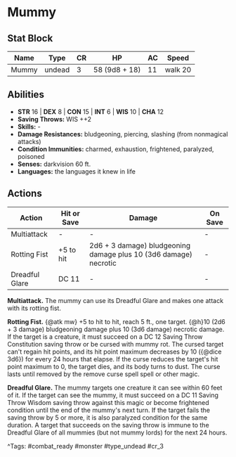 # Mummy

## Stat Block

| Name | Type | CR | HP | AC | Speed |
|------|------|----|----|----|-------|
| Mummy | undead | 3 | 58 (9d8 + 18) | 11 | walk 20 |

## Abilities

- **STR** 16 | **DEX** 8 | **CON** 15 | **INT** 6 | **WIS** 10 | **CHA** 12
- **Saving Throws:** WIS ++2  
- **Skills:** -  
- **Damage Resistances:** bludgeoning, piercing, slashing (from nonmagical attacks)  
- **Condition Immunities:** charmed, exhaustion, frightened, paralyzed, poisoned  
- **Senses:** darkvision 60 ft.  
- **Languages:** the languages it knew in life


## Actions

| Action | Hit or Save | Damage | On Save |
|--------|--------------|--------|----------|
| Multiattack | - | - | - |
| Rotting Fist | +5 to hit | 2d6 + 3 damage) bludgeoning damage plus 10 (3d6 damage) necrotic | - |
| Dreadful Glare | DC 11 | - | - |

**Multiattack.** The mummy can use its Dreadful Glare and makes one attack with its rotting fist.

**Rotting Fist.** {@atk mw} +5 to hit to hit, reach 5 ft., one target. {@h}10 (2d6 + 3 damage) bludgeoning damage plus 10 (3d6 damage) necrotic damage. If the target is a creature, it must succeed on a DC 12 Saving Throw Constitution saving throw or be cursed with mummy rot. The cursed target can't regain hit points, and its hit point maximum decreases by 10 ({@dice 3d6}) for every 24 hours that elapse. If the curse reduces the target's hit point maximum to 0, the target dies, and its body turns to dust. The curse lasts until removed by the remove curse spell spell or other magic.

**Dreadful Glare.** The mummy targets one creature it can see within 60 feet of it. If the target can see the mummy, it must succeed on a DC 11 Saving Throw Wisdom saving throw against this magic or become frightened condition until the end of the mummy's next turn. If the target fails the saving throw by 5 or more, it is also paralyzed condition for the same duration. A target that succeeds on the saving throw is immune to the Dreadful Glare of all mummies (but not mummy lords) for the next 24 hours.


^Tags: #combat_ready #monster #type_undead #cr_3